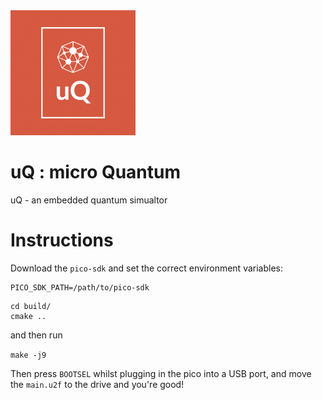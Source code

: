 <img src="uQ.png" data-canonical-src="uQ.png" width="200"/>

# uQ : micro Quantum
uQ - an embedded quantum simualtor

# Instructions

Download the `pico-sdk` and set the correct environment variables:

``` 
PICO_SDK_PATH=/path/to/pico-sdk
```

```
cd build/
cmake ..
```

and then run

`make -j9`

Then press `BOOTSEL` whilst plugging in the pico into a USB port, and move the `main.u2f` to the drive and you're good!
